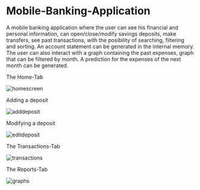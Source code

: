 # Mobile-Banking-Application

A mobile banking application where the user can see his financial and personal information, can open/close/modify savings deposits, make transfers, see past transactions, with the posibility of searching, filtering and sorting. An account statement can be generated in the internal memory. The user can also interact with a graph containing the past expenses, graph that can be filtered by month. A prediction for the expenses of the next month can be generated.

The Home-Tab

![homescreen](https://user-images.githubusercontent.com/90871325/257077501-4987f650-b091-4023-9cd0-6c7f3c06657d.png)

Adding a deposit

![adddeposit](https://user-images.githubusercontent.com/90871325/257077502-e77c14c7-c28a-46c0-ae67-48fdad163e29.png)

Modifying a deposit

![editdeposit](https://user-images.githubusercontent.com/90871325/257077503-c00f1a65-3cdb-40d3-84eb-255ca588d41d.png)

The Transactions-Tab

![transactions](https://user-images.githubusercontent.com/90871325/257077505-064bea9c-2ac6-401e-ae6c-275e697db980.png)

The Reports-Tab

![graphs](https://user-images.githubusercontent.com/90871325/257077506-d801c7bc-264c-4827-9e83-d9813fa56b2d.png)

